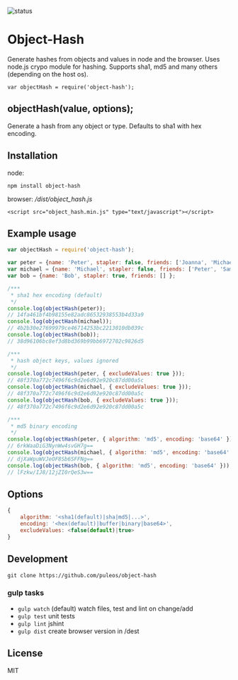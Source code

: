 ![status](https://secure.travis-ci.org/puleos/object-hash.png?branch=master)

# Object-Hash

Generate hashes from objects and values in node and the browser.  Uses node.js crypo module for hashing.  Supports sha1, md5 and many others (depending on the host os).

```
var objectHash = require('object-hash');
```
## objectHash(value, options);
Generate a hash from any object or type.  Defaults to sha1 with hex encoding.

## Installation

node:
```
npm install object-hash
```

browser: */dist/object_hash.js*
```
<script src="object_hash.min.js" type="text/javascript"></script>
```

## Example usage
```js
var objectHash = require('object-hash');

var peter = {name: 'Peter', stapler: false, friends: ['Joanna', 'Michael', 'Samir'] };
var michael = {name: 'Michael', stapler: false, friends: ['Peter', 'Samir'] };
var bob = {name: 'Bob', stapler: true, friends: [] };

/***
 * sha1 hex encoding (default)
 */
console.log(objectHash(peter));
// 14fa461bf4b98155e82adc86532938553b4d33a9
console.log(objectHash(michael));
// 4b2b30e27699979ce46714253bc2213010db039c
console.log(objectHash(bob));
// 38d96106bc8ef3d8bd369b99bb6972702c9826d5

/***
 * hash object keys, values ignored
 */
console.log(objectHash(peter, { excludeValues: true }));
// 48f370a772c7496f6c9d2e6d92e920c87dd00a5c
console.log(objectHash(michael, { excludeValues: true }));
// 48f370a772c7496f6c9d2e6d92e920c87dd00a5c
console.log(objectHash(bob, { excludeValues: true }));
// 48f370a772c7496f6c9d2e6d92e920c87dd00a5c

/***
 * md5 binary encoding
 */
console.log(objectHash(peter, { algorithm: 'md5', encoding: 'base64' }));
// 6rkWaaDiG3NynWw4svGH7g==
console.log(objectHash(michael, { algorithm: 'md5', encoding: 'base64' }));
// djXaWpuWVJeOF8Sb6SFFNg==
console.log(objectHash(bob, { algorithm: 'md5', encoding: 'base64' }));
// lFzkw/IJ8/12jZI0rQeS3w==

```

## Options

```js
{
	algorithm: '<sha1(default)|sha|md5|...>',
	encoding: '<hex(default)|buffer|binary|base64>',
	excludeValues: <false(default)|true>
}

```

## Development

```
git clone https://github.com/puleos/object-hash
```

### gulp tasks
* `gulp watch` (default) watch files, test and lint on change/add
* `gulp test` unit tests
* `gulp lint` jshint
* `gulp dist` create browser version in /dest

## License
MIT
